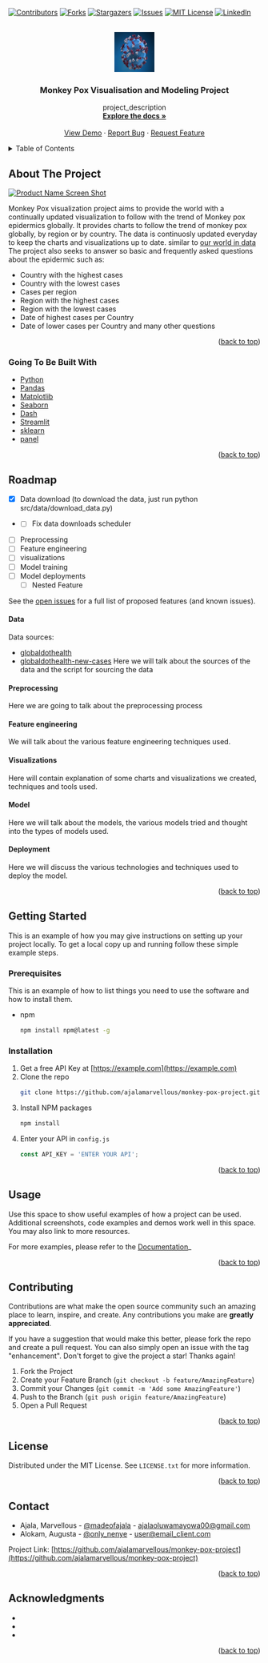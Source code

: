 <div id="top"></div>
<!--
*** Thanks for checking out the Best-README-Template. If you have a suggestion
*** that would make this better, please fork the repo and create a pull request
*** or simply open an issue with the tag "enhancement".
*** Don't forget to give the project a star!
*** Thanks again! Now go create something AMAZING! :D
-->



<!-- PROJECT SHIELDS -->
<!--
*** I'm using markdown "reference style" links for readability.
*** Reference links are enclosed in brackets [ ] instead of parentheses ( ).
*** See the bottom of this document for the declaration of the reference variables
*** for contributors-url, forks-url, etc. This is an optional, concise syntax you may use.
*** https://www.markdownguide.org/basic-syntax/#reference-style-links
-->
[![Contributors][contributors-shield]][contributors-url]
[![Forks][forks-shield]][forks-url]
[![Stargazers][stars-shield]][stars-url]
[![Issues][issues-shield]][issues-url]
[![MIT License][license-shield]][license-url]
[![LinkedIn][linkedin-shield]][linkedin-url]



<!-- PROJECT LOGO -->
<br />
<div align="center">
  <a href="https://github.com/ajalamarvellous/monkey-pox-project">
    <img src="images/logo.jpg" alt="Logo" width="80" height="80">
  </a>

<h3 align="center">Monkey Pox Visualisation and Modeling Project</h3>

  <p align="center">
    project_description
    <br />
    <a href="https://github.com/ajalamarvellous/monkey-pox-project"><strong>Explore the docs »</strong></a>
    <br />
    <br />
    <a href="https://github.com/ajalamarvellous/monkey-pox-project">View Demo</a>
    ·
    <a href="https://github.com/ajalamarvellous/monkey-pox-project/issues">Report Bug</a>
    ·
    <a href="https://github.com/ajalamarvellous/monkey-pox-project/issues">Request Feature</a>
  </p>
</div>



<!-- TABLE OF CONTENTS -->
<details>
  <summary>Table of Contents</summary>
  <ol>
    <li>
      <a href="#about-the-project">About The Project</a>
      <ul>
        <li><a href="#going-to-be-built-with">Built With</a></li>
      </ul>
    </li>
    <li><a href="#roadmap">Roadmap</a></li>
      <ul>
        <li><a href="#data-sourcing">Data sourcing</a></li>
        <li><a href="#preprocessing">Preprocessing</a></li>
        <li><a href="#feature-engineering">Feature engineering</a></li>
        <li><a href="#visualizations">Visualizations</a></li>
        <li><a href="#model">Model training</a></li>
        <li><a href="#deployment">Model deployment</a></li>
      </ul>
    </li>
    <li>
      <a href="#getting-started">Getting Started</a>
      <ul>
        <li><a href="#prerequisites">Prerequisites</a></li>
        <li><a href="#installation">Installation</a></li>
      </ul>
    </li>
    <li><a href="#usage">Usage</a></li>
    <li><a href="#contributing">Contributing</a></li>
    <li><a href="#license">License</a></li>
    <li><a href="#contact">Contact</a></li>
    <li><a href="#acknowledgments">Acknowledgments</a></li>
  </ol>
</details>



<!-- ABOUT THE PROJECT -->
## About The Project

[![Product Name Screen Shot][product-screenshot]](https://example.com)

Monkey Pox visualization project aims to provide the world with a continually updated visualization to follow with the trend of Monkey pox epidermics globally.
It provides charts to follow the trend of monkey pox globally, by region or by country.
The data is continuosly updated everyday to keep the charts and visualizations up to date.
similar to [our world in data](https://ourworldindata.org/monkeypox)
The project also seeks to answer so basic and frequently asked questions about the epidermic such as:
* Country with the highest cases
* Country with the lowest cases
* Cases per region
* Region with the highest cases
* Region with the lowest cases
* Date of highest cases per Country
* Date of lower cases per Country
and many other questions

<p align="right">(<a href="#top">back to top</a>)</p>



### Going To Be Built With

* [Python](https://Python.org/)
* [Pandas](https://pandas.pydata.org/)
* [Matplotlib](https://matplotlib.org/)
* [Seaborn](https://seaborn.pydata.org/)
* [Dash](https://dash.plotly,com/)
* [Streamlit](https://streamlit.io/)
* [sklearn](https://scikit-learn.org/)
* [panel]()

<p align="right">(<a href="#top">back to top</a>)</p>



<!-- ROADMAP -->
## Roadmap

- [x] Data download (to download the data, just run python src/data/download_data.py)
- - [ ] Fix data downloads scheduler
- [ ] Preprocessing
- [ ] Feature engineering
- [ ] visualizations
- [ ] Model training
- [ ] Model deployments
    - [ ] Nested Feature

See the [open issues](https://github.com/ajalamarvellous/monkey-pox-project/issues) for a full list of proposed features (and known issues).

#### Data

Data sources:
- [globaldothealth](https://raw.githubusercontent.com/globaldothealth/monkeypox/main/timeseries-country-confirmed.csv)
- [globaldothealth-new-cases](https://raw.githubusercontent.com/globaldothealth/monkeypox/main/latest.csv)
Here we will talk about the sources of the data and the script for sourcing the data


#### Preprocessing

Here we are going to talk about the preprocessing process

#### Feature engineering

We will talk about the various feature engineering techniques used.

#### Visualizations

Here will contain explanation of some charts and visualizations we created,
techniques and tools used.

#### Model

Here we will talk about the models, the various models tried and thought into
the types of models used.

#### Deployment

Here we will discuss the various technologies and techniques used to deploy the
model.

<p align="right">(<a href="#top">back to top</a>)</p>


<!-- GETTING STARTED -->
## Getting Started

This is an example of how you may give instructions on setting up your project locally.
To get a local copy up and running follow these simple example steps.

### Prerequisites

This is an example of how to list things you need to use the software and how
to install them.
* npm
  ```sh
  npm install npm@latest -g
  ```

### Installation

1. Get a free API Key at [https://example.com](https://example.com)
2. Clone the repo
   ```sh
   git clone https://github.com/ajalamarvellous/monkey-pox-project.git
   ```
3. Install NPM packages
   ```sh
   npm install
   ```
4. Enter your API in `config.js`
   ```js
   const API_KEY = 'ENTER YOUR API';
   ```

<p align="right">(<a href="#top">back to top</a>)</p>



<!-- USAGE EXAMPLES -->
## Usage

Use this space to show useful examples of how a project can be used.
Additional screenshots, code examples and demos work well in this space. You may also link to more resources.

For more examples, please refer to the [Documentation](https://example.com)_

<p align="right">(<a href="#top">back to top</a>)</p>



<!-- CONTRIBUTING -->
## Contributing

Contributions are what make the open source community such an amazing place to learn, inspire, and create. Any contributions you make are **greatly appreciated**.

If you have a suggestion that would make this better, please fork the repo and create a pull request. You can also simply open an issue with the tag "enhancement".
Don't forget to give the project a star! Thanks again!

1. Fork the Project
2. Create your Feature Branch (`git checkout -b feature/AmazingFeature`)
3. Commit your Changes (`git commit -m 'Add some AmazingFeature'`)
4. Push to the Branch (`git push origin feature/AmazingFeature`)
5. Open a Pull Request

<p align="right">(<a href="#top">back to top</a>)</p>



<!-- LICENSE -->
## License

Distributed under the MIT License. See `LICENSE.txt` for more information.

<p align="right">(<a href="#top">back to top</a>)</p>



<!-- CONTACT -->
## Contact

- Ajala, Marvellous - [@madeofajala](https://twitter.com/madeofajala) - ajalaoluwamayowa00@gmail.com
- Alokam, Augusta - [@only_nenye](https://twitter.com/only_nenye) - user@email_client.com

Project Link: [https://github.com/ajalamarvellous/monkey-pox-project](https://github.com/ajalamarvellous/monkey-pox-project)

<p align="right">(<a href="#top">back to top</a>)</p>



<!-- ACKNOWLEDGMENTS -->
## Acknowledgments

* []()
* []()
* []()

<p align="right">(<a href="#top">back to top</a>)</p>



<!-- MARKDOWN LINKS & IMAGES -->
<!-- https://www.markdownguide.org/basic-syntax/#reference-style-links -->
[contributors-shield]: https://img.shields.io/github/contributors/github_username/repo_name.svg?style=for-the-badge
[contributors-url]: https://github.com/github_username/repo_name/graphs/contributors
[forks-shield]: https://img.shields.io/github/forks/github_username/repo_name.svg?style=for-the-badge
[forks-url]: https://github.com/github_username/repo_name/network/members
[stars-shield]: https://img.shields.io/github/stars/github_username/repo_name.svg?style=for-the-badge
[stars-url]: https://github.com/github_username/repo_name/stargazers
[issues-shield]: https://img.shields.io/github/issues/github_username/repo_name.svg?style=for-the-badge
[issues-url]: https://github.com/github_username/repo_name/issues
[license-shield]: https://img.shields.io/github/license/github_username/repo_name.svg?style=for-the-badge
[license-url]: https://github.com/github_username/repo_name/blob/master/LICENSE.txt
[linkedin-shield]: https://img.shields.io/badge/-LinkedIn-black.svg?style=for-the-badge&logo=linkedin&colorB=555
[linkedin-url]: https://linkedin.com/in/linkedin_username
[product-screenshot]: images/screenshot.png
